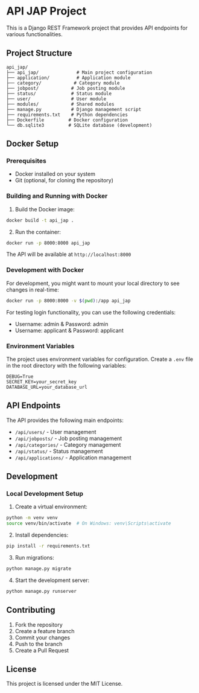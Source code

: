 # API JAP Project

This is a Django REST Framework project that provides API endpoints for various functionalities.

## Project Structure

```
api_jap/
├── api_jap/              # Main project configuration
├── application/          # Application module
├── category/            # Category module
├── jobpost/            # Job posting module
├── status/             # Status module
├── user/               # User module
├── modules/            # Shared modules
├── manage.py           # Django management script
├── requirements.txt    # Python dependencies
├── Dockerfile         # Docker configuration
└── db.sqlite3         # SQLite database (development)
```

## Docker Setup

### Prerequisites
- Docker installed on your system
- Git (optional, for cloning the repository)

### Building and Running with Docker

1. Build the Docker image:
```bash
docker build -t api_jap .
```

2. Run the container:
```bash
docker run -p 8000:8000 api_jap
```

The API will be available at `http://localhost:8000`

### Development with Docker

For development, you might want to mount your local directory to see changes in real-time:

```bash
docker run -p 8000:8000 -v $(pwd):/app api_jap
```

For testing login functionality, you can use the following credentials:
- Username: admin & Password: admin
- Username: applicant & Password: applicant

### Environment Variables

The project uses environment variables for configuration. Create a `.env` file in the root directory with the following variables:

```
DEBUG=True
SECRET_KEY=your_secret_key
DATABASE_URL=your_database_url
```

## API Endpoints

The API provides the following main endpoints:

- `/api/users/` - User management
- `/api/jobposts/` - Job posting management
- `/api/categories/` - Category management
- `/api/status/` - Status management
- `/api/applications/` - Application management

## Development

### Local Development Setup

1. Create a virtual environment:
```bash
python -m venv venv
source venv/bin/activate  # On Windows: venv\Scripts\activate
```

2. Install dependencies:
```bash
pip install -r requirements.txt
```

3. Run migrations:
```bash
python manage.py migrate
```

4. Start the development server:
```bash
python manage.py runserver
```

## Contributing

1. Fork the repository
2. Create a feature branch
3. Commit your changes
4. Push to the branch
5. Create a Pull Request

## License

This project is licensed under the MIT License. 